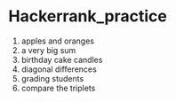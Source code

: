 # Hackerrank_practice
1. apples and oranges
2. a very big sum
3. birthday cake candles
4. diagonal differences
5. grading students
6. compare the triplets
